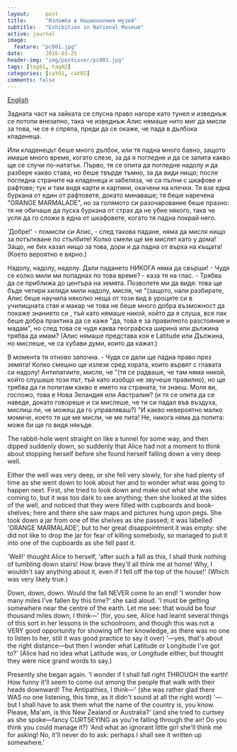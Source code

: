 ```yaml
---
layout:     post
title:      "Изложба в Националния музей"
subtitle:   "Exhibition in National Museum"
active: journal
image:
  feature: "pc001.jpg"
date:       2016-03-25
header-img: "img/postcover/pc001.jpg"
tags: [tag01, tag02]
categories: [cat01, cat02]
comments: false
---
```


<p><a href="#english">English</a></p>

Задната част на зайката се спусна право нагоре като тунел и изведнъж се потопи внезапно, така че изведнъж Алис нямаше нито миг да мисли за това, че се е спряла, преди да се окаже, че пада в дълбока кладенеца.

  Или кладенецът беше много дълбок, или тя падна много бавно, защото имаше много време, когато слезе, за да я погледне и да се запита какво ще се случи по-нататък. Първо, тя се опита да погледне надолу и да разбере какво става, но беше твърде тъмно, за да види нищо; после погледна страните на кладенеца и забеляза, че са пълни с шкафове и рафтове; тук и там видя карти и картини, окачени на клечки. Тя взе една буркана от един от рафтовете, докато минаваше; тя беше наречена "ORANGE MARMALADE", но за голямото си разочарование беше празно: тя не обичаше да пуска буркана от страх да не убие някого, така че успя да го сложи в една от шкафовете, когато тя падна покрай него.

  'Добре!' - помисли си Алис, - след такова падане, няма да мисля нищо за потъпкване по стълбите! Колко смели ще ме мислят като у дома! Защо, не бих казал нищо за това, дори и да падна от върха на къщата! (Което вероятно е вярно.)

  Надолу, надолу, надолу. Дали падането НИКОГА няма да свърши! - Чудя се колко мили ми попаднах по това време? - каза тя на глас. - Трябва да се приближа до центъра на земята. Позволете ми да видя: това ще бъде четири хиляди мили надолу, мисля, че "(защото, нали разбирате, Алис беше научила няколко неща от този вид в уроците си в училищната стая и макар че това не беше много добра възможност да покаже знанието си , тъй като нямаше никой, който да я слуша, все пак беше добра практика да се каже "да, това е за правилното разстояние и мадам", но след това се чудя каква географска ширина или дължина трябва да имам? (Алис нямаше представа коя е Latitude или Дължина, но мислеше, че са хубави думи, които да кажат.)

  В момента тя отново започна. - Чудя се дали ще падна право през земята! Колко смешно ще излезе сред хората, които вървят с главата си надолу! Антипатиите, мисля, че "(тя се радваше, че там няма никой, който слушаше този път, тъй като изобщо не звучеше правилно), но ще трябва да ги попитам какво е името на страната, ти знаеш. Моля ви, госпожо, това е Нова Зеландия или Австралия? (и тя се опита да се наведе, докато говореше и си мислеше, че ти си падал във въздуха, мислиш ли, че можеш да го управляваш?) "И какво невероятно малко момиче, което тя ще ме мисли, че ме пита! Не, никога няма да попита: може би ще го видя някъде.

<div class="text-muted"><a name="english"></a>
  The rabbit-hole went straight on like a tunnel for some way, and then  dipped suddenly down, so suddenly that Alice had not a moment to think  about stopping herself before she found herself falling down a very deep  well.

  Either the well was very deep, or she fell very slowly, for she had  plenty of time as she went down to look about her and to wonder what was  going to happen next. First, she tried to look down and make out what  she was coming to, but it was too dark to see anything; then she  looked at the sides of the well, and noticed that they were filled with  cupboards and book-shelves; here and there she saw maps and pictures  hung upon pegs. She took down a jar from one of the shelves as  she passed; it was labelled 'ORANGE MARMALADE', but to her great  disappointment it was empty: she did not like to drop the jar for fear  of killing somebody, so managed to put it into one of the cupboards as  she fell past it.

  'Well!' thought Alice to herself, 'after such a fall as this, I shall  think nothing of tumbling down stairs! How brave they'll all think me at  home! Why, I wouldn't say anything about it, even if I fell off the top  of the house!' (Which was very likely true.)

  Down, down, down. Would the fall NEVER come to an end! 'I wonder how  many miles I've fallen by this time?' she said aloud. 'I must be getting  somewhere near the centre of the earth. Let me see: that would be four  thousand miles down, I think&mdash;' (for, you see, Alice had learnt several  things of this sort in her lessons in the schoolroom, and though this  was not a VERY good opportunity for showing off her knowledge, as there  was no one to listen to her, still it was good practice to say it over)  '&mdash;yes, that's about the right distance&mdash;but then I wonder what Latitude  or Longitude I've got to?' (Alice had no idea what Latitude was, or  Longitude either, but thought they were nice grand words to say.)

  Presently she began again. 'I wonder if I shall fall right THROUGH the  earth! How funny it'll seem to come out among the people that walk with  their heads downward! The Antipathies, I think&mdash;' (she was rather glad  there WAS no one listening, this time, as it didn't sound at all the  right word) '&mdash;but I shall have to ask them what the name of the country  is, you know. Please, Ma'am, is this New Zealand or Australia?' (and  she tried to curtsey as she spoke&mdash;fancy CURTSEYING as you're falling  through the air! Do you think you could manage it?) 'And what an  ignorant little girl she'll think me for asking! No, it'll never do to  ask: perhaps I shall see it written up somewhere.'
</div>
